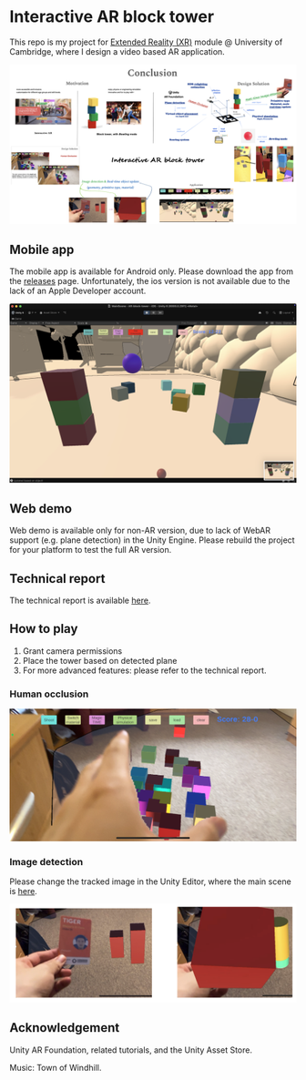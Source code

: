 # Interactive AR block tower

This repo is my project for [Extended Reality (XR)](https://www.cl.cam.ac.uk/teaching/2425/ER/) module @ University of Cambridge, where I design a video based AR application.

![Conclusion](./docs/pics/conclusion.png)

## Mobile app

The mobile app is available for Android only. Please download the app from the [releases](https://github.com/PeterHUistyping/AR-block-tower/releases) page. Unfortunately, the ios version is not available due to the lack of an Apple Developer account.

![teaser](./docs/pics/teaser2.png)

## Web demo

Web demo is available only for non-AR version, due to lack of WebAR support (e.g. plane detection) in the Unity Engine. Please rebuild the project for your platform to test the full AR version.

## Technical report

The technical report is available [here](./docs/technical_report.pdf).

## How to play

1. Grant camera permissions
2. Place the tower based on detected plane
3. For more advanced features: please refer to the technical report.

### Human occlusion

![wiHumanOcclusion](./docs/pics/wiHumanOcclusion.PNG)

### Image detection

Please change the tracked image in the Unity Editor, where the main scene is [here](./Assets/Scenes/MainScene.unity).

![image-detection](./docs/pics/image-detection.png)


## Acknowledgement
Unity AR Foundation, related tutorials, and the Unity Asset Store.

Music: Town of Windhill.